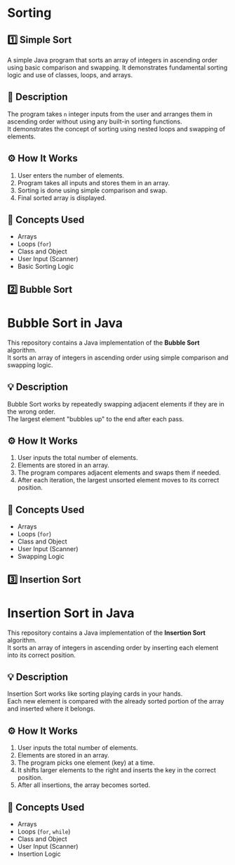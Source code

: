 # Sorting
## 1️⃣ Simple Sort
A simple Java program that sorts an array of integers in ascending order using basic comparison and swapping. It demonstrates fundamental sorting logic and use of classes, loops, and arrays.
## 📄 Description
The program takes `n` integer inputs from the user and arranges them in ascending order without using any built-in sorting functions.  
It demonstrates the concept of sorting using nested loops and swapping of elements.

## ⚙️ How It Works
1. User enters the number of elements.
2. Program takes all inputs and stores them in an array.
3. Sorting is done using simple comparison and swap.
4. Final sorted array is displayed.

## 🧠 Concepts Used
- Arrays  
- Loops (`for`)  
- Class and Object  
- User Input (Scanner)  
- Basic Sorting Logic

## 2️⃣ Bubble Sort
# Bubble Sort in Java

This repository contains a Java implementation of the **Bubble Sort** algorithm.  
It sorts an array of integers in ascending order using simple comparison and swapping logic.

## 💡 Description
Bubble Sort works by repeatedly swapping adjacent elements if they are in the wrong order.  
The largest element "bubbles up" to the end after each pass.

## ⚙️ How It Works
1. User inputs the total number of elements.
2. Elements are stored in an array.
3. The program compares adjacent elements and swaps them if needed.
4. After each iteration, the largest unsorted element moves to its correct position.

## 🧠 Concepts Used
- Arrays  
- Loops (`for`)  
- Class and Object  
- User Input (Scanner)  
- Swapping Logic  

## 3️⃣ Insertion Sort
# Insertion Sort in Java

This repository contains a Java implementation of the **Insertion Sort** algorithm.  
It sorts an array of integers in ascending order by inserting each element into its correct position.

## 💡 Description
Insertion Sort works like sorting playing cards in your hands.  
Each new element is compared with the already sorted portion of the array and inserted where it belongs.

## ⚙️ How It Works
1. User inputs the total number of elements.  
2. Elements are stored in an array.  
3. The program picks one element (key) at a time.  
4. It shifts larger elements to the right and inserts the key in the correct position.  
5. After all insertions, the array becomes sorted.

## 🧠 Concepts Used
- Arrays  
- Loops (`for`, `while`)  
- Class and Object  
- User Input (Scanner)  
- Insertion Logic

